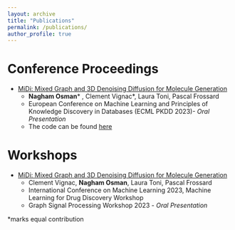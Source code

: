 ```yaml
---
layout: archive
title: "Publications"
permalink: /publications/
author_profile: true
---
```


Conference Proceedings
======
* [MiDi: Mixed Graph and 3D Denoising Diffusion for Molecule Generation](https://arxiv.org/pdf/2302.09048.pdf)
  * **Nagham Osman*** , Clement Vignac*, Laura Toni, Pascal Frossard
  * European Conference on Machine Learning and Principles of Knowledge Discovery in Databases (ECML PKDD 2023)- *Oral Presentation*
  * The code can be found [here](https://github.com/cvignac/MiDi)

Workshops
======
* [MiDi: Mixed Graph and 3D Denoising Diffusion for Molecule Generation](https://openreview.net/forum?id=M6Ifac3G4HK)
  * Clement Vignac, **Nagham Osman**, Laura Toni, Pascal Frossard
  * International Conference on Machine Learning 2023, Machine Learning for Drug Discovery Workshop
  * Graph Signal Processing Workshop 2023 - *Oral Presentation*

 
 *marks equal contribution
